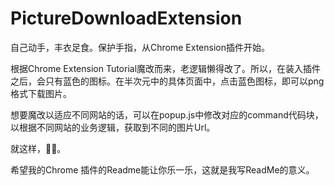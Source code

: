 # PictureDownloadExtension
自己动手，丰衣足食。保护手指，从Chrome Extension插件开始。

根据Chrome Extension Tutorial魔改而来，老逻辑懒得改了。所以，在装入插件之后，会只有蓝色的图标。在半次元中的具体页面中，点击蓝色图标，即可以png格式下载图片。

想要魔改以适应不同网站的话，可以在popup.js中修改对应的command代码块，以根据不同网站的业务逻辑，获取到不同的图片Url。

就这样，🤷‍♂️。

希望我的Chrome 插件的Readme能让你乐一乐，这就是我写ReadMe的意义。